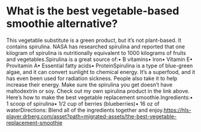 # What is the best vegetable-based smoothie alternative?

This vegetable substitute is a green product, but it’s not plant-based. It contains spirulina. NASA has researched spirulina and reported that one kilogram of spirulina is nutritionally equivalent to 1000 kilograms of fruits and vegetables.Spirulina is a great source of:• B vitamins• Iron• Vitamin E• Provitamin A• Essential fatty acids• ProteinSpirulina is a type of blue-green algae, and it can convert sunlight to chemical energy. It’s a superfood, and it has even been used for radiation sickness. People also take it to help increase their energy. Make sure the spirulina you get doesn’t have maltodextrin or soy. Check out my own spirulina product in the link above. Here’s how to make the best vegetable replacement smoothie.Ingredients:• 1 scoop of spirulina• 1/2 cup of berries (blueberries)• 16 oz of waterDirections: Blend all of the ingredients together and enjoy.https://hls-player.drberg.com/asset?path=migrated-assets/the-best-vegetable-replacement-smoothie